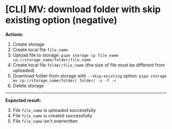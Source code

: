 # [CLI] MV: download folder with skip existing option (negative)

**Actions**:
1.  Create storage
2.  Create local file `file_name`
3.  Upload file to storage: `pipe storage cp file_name cp://storage_name/folder/file_name`
4.	Create local file `folder/file_name` (the size of file must be different from uploaded)
5.  Download folder from storage with `--skip-existing` option: `pipe storage mv cp://storage_name/folder/ folder/ -s -f -r`
6.  Delete storage

***
**Expected result:**

3.	File `file_name` is uploaded successfully
4.	File `file_name` is created successfully
5.  File `file_name` isn't overwritten